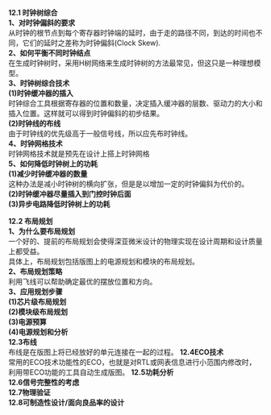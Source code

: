 **12.1 时钟树综合**    
**1、对时钟偏斜的要求**    
从时钟的根节点到每个寄存器时钟端的延时，由于走的路径不同，到达的时间也不同，它们的延时之差称为时钟偏斜(Clock Skew).    
**2、如何平衡不同时钟结点**    
在生成时钟树时，采用H树网络来生成时钟树的方法最常见，但这只是一种理想模型。    
**3、时钟树综合技术**   
**(1)时钟缓冲器的插入**   
时钟综合工具根据寄存器的位置和数量，决定插入缓冲器的层数、驱动力的大小和插入位置。这样就可以得到时钟偏斜的初步结果。    
**(2)时钟线的布线**   
由于时钟线的优先级高于一般信号线，所以应先布时钟线。    
**4、时钟网格技术**    
时钟网格技术就是预先在设计上搭上时钟网格    
**5、如何降低时钟树上的功耗**     
**(1)减少时钟缓冲器的数量**   
这种办法是减小时钟树的横向扩张，但是是以增加一定的时钟偏斜为代价的。    
**(2)时钟缓冲器尽量插入到门控时钟后面**   
**(3)异步电路降低时钟树上的功耗**    

**12.2 布局规划**   
**1、为什么要布局规划**    
一个好的、提前的布局规划会使得深亚微米设计的物理实现在设计周期和设计质量上都受益。   
具体上，布局规划包括版图上的电源规划和模块的布局规划。   
**2、布局规划策略**    
利用飞线可以帮助确定最优的摆放位置和方向。   
**3、应用规划步骤**    
**(1)芯片级布局规划**    
**(2)模块级布局规划**    
**(3)电源预算**   
**(4)电源规划和分析**    
**12.3布线**    
布线是在版图上将已经放好的单元连接在一起的过程。
**12.4ECO技术**   
常用的ECO技术功能性的ECO，也就是对RTL或网表信息进行小范围内修改时，利用带ECO功能的工具自动生成版图。
**12.5功耗分析**    
**12.6信号完整性的考虑**    
**12.7物理验证**    
**12.8可制造性设计/面向良品率的设计**   
















